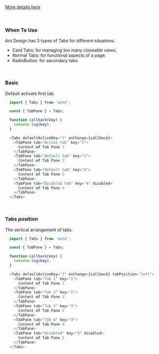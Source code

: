 <a href="https://ant.design/components/tabs/" title="More details about Ant tabs">More details here</a>
<br />
<br />
<br />
<h3>When To Use</h3>
<p>Ant Design has 3 types of Tabs for different situations.</p>
<ul>
  <li>Card Tabs: for managing too many closeable views.</li>
  <li>Normal Tabs: for functional aspects of a page.</li>
  <li>RadioButton: for secondary tabs.</li>
</ul>
<br />
<h3>Basic</h3>
<p>Default activate first tab.</p>

```js
  import { Tabs } from 'antd';

  const { TabPane } = Tabs;

  function callback(key) {
    console.log(key);
  }

  <Tabs defaultActiveKey="1" onChange={callback}>
    <TabPane tab="Active tab" key="1">
      Content of Tab Pane 1
    </TabPane>
    <TabPane tab="Default tab" key="2">
      Content of Tab Pane 2
    </TabPane>
    <TabPane tab="Default tab" key="3">
      Content of Tab Pane 3
    </TabPane>
    <TabPane tab="Disabled tab" key="4" disabled>
      Content of Tab Pane 4
    </TabPane>
  </Tabs>
```

<br />
<h3>Tabs position</h3>
<p>The vertical arrangement of tabs.</p>

```js
  import { Tabs } from 'antd';

  const { TabPane } = Tabs;

  function callback(key) {
    console.log(key);
  }

  <Tabs defaultActiveKey="1" onChange={callback} tabPosition="left">
    <TabPane tab="Tab 1" key="1">
      Content of Tab Pane 1
    </TabPane>
    <TabPane tab="Tab 2" key="2">
      Content of Tab Pane 2
    </TabPane>
    <TabPane tab="Tab 3" key="3">
      Content of Tab Pane 3
    </TabPane>
    <TabPane tab="Tab 4" key="4">
      Content of Tab Pane 4
    </TabPane>
    <TabPane tab="disabled" key="5" disabled>
      Content of Tab Pane 5
    </TabPane>
  </Tabs>
```
